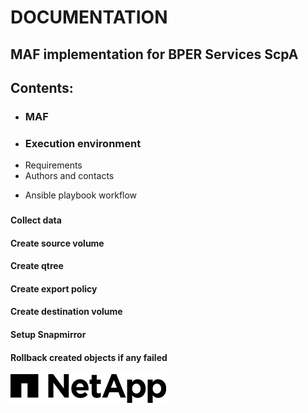 # DOCUMENTATION
## MAF implementation for BPER Services ScpA

## Contents:
- ### MAF
- ### Execution environment
* Requirements
* Authors and contacts
+ Ansible playbook workflow 
### 


#### Collect data
#### Create source volume
#### Create qtree
#### Create export policy
#### Create destination volume
#### Setup Snapmirror
#### Rollback created objects if any failed
<img src=docs/netapp-footer-logo.png>

## 

